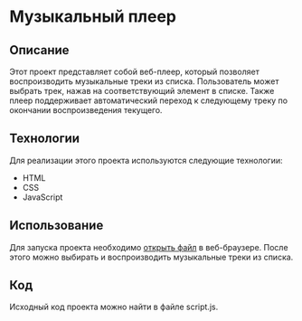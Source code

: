 # Музыкальный плеер

## Описание

Этот проект представляет собой веб-плеер, который позволяет воспроизводить музыкальные треки из списка. Пользователь может выбрать трек, нажав на соответствующий элемент в списке. Также плеер поддерживает автоматический переход к следующему треку по окончании воспроизведения текущего.

## Технологии

Для реализации этого проекта используются следующие технологии:

- HTML
- CSS
- JavaScript

## Использование

Для запуска проекта необходимо [открыть файл](https://vladimirmakarof.github.io/music_player/) в веб-браузере. После этого можно выбирать и воспроизводить музыкальные треки из списка.

## Код

Исходный код проекта можно найти в файле script.js.
